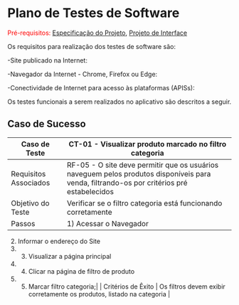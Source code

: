 # Plano de Testes de Software

<span style="color:red">Pré-requisitos: <a href="02-Especificação do Projeto.md"> Especificação do Projeto</a></span>, <a href="03-Projeto de Interface.md"> Projeto de Interface</a>

Os requisitos para realização dos testes de software são:

-Site publicado na Internet:

-Navegador da Internet - Chrome, Firefox ou Edge:

-Conectividade de Internet para acesso às plataformas (APISs):


Os testes funcionais a serem realizados no aplicativo são descritos a seguir.


## Caso de Sucesso

| Caso de Teste          | CT-01 - Visualizar produto marcado no filtro categoria                                                                                                          |
| ---------------------- | ----------------------------------------------------------------------------------------------------------------------------------------------------------------|
| Requisitos Associados  | RF-05 - O site deve permitir que os usuários naveguem pelos produtos disponíveis para venda, filtrando-os por critérios pré estabelecidos                       |
| Objetivo do Teste      | Verificar se o filtro categoria está funcionando corretamente                                                                                                   |        
| Passos                 | 1) Acessar o Navegador 
2) Informar o endereço do Site 
3) 3) Visualizar a página principal
4)  4) Clicar na página de filtro de produto
5)   5) Marcar filtro categoria;|
| Critérios de Êxito     | Os filtros devem exibir corretamente os produtos, listado na categoria                                                                                          |
